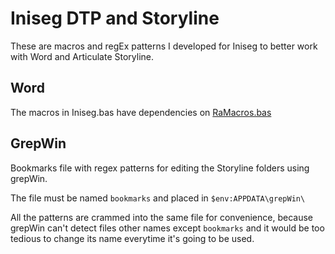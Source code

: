 # Iniseg DTP and Storyline

These are macros and regEx patterns I developed for Iniseg to better work with Word and Articulate Storyline.

## Word

The macros in Iniseg.bas have dependencies on [RaMacros.bas](https://github.com/RaRodRos/word-macros/blob/master/RaMacros.bas)

## GrepWin

Bookmarks file with regex patterns for editing the Storyline folders using grepWin.

The file must be named `bookmarks` and placed in `$env:APPDATA\grepWin\`

All the patterns are crammed into the same file for convenience, because grepWin can't detect files other names except `bookmarks` and it would be too tedious to change its name everytime it's going to be used.
